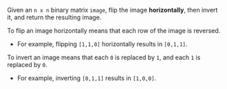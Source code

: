 Given an `n x n` binary matrix `image`, flip the image **horizontally**, then invert it, and return the resulting image.

To flip an image horizontally means that each row of the image is reversed.

- For example, flipping `[1,1,0]` horizontally results in `[0,1,1]`.

To invert an image means that each `0` is replaced by `1`, and each `1` is replaced by `0`.

- For example, inverting `[0,1,1]` results in `[1,0,0]`.